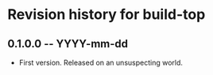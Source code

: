 # Revision history for build-top

## 0.1.0.0 -- YYYY-mm-dd

* First version. Released on an unsuspecting world.
